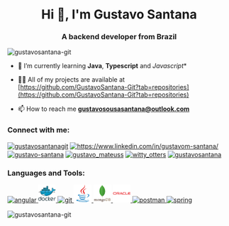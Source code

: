<h1 align="center">Hi 👋, I'm Gustavo Santana</h1>
<h3 align="center">A backend developer from Brazil</h3>

<p align="left"> <img src="https://komarev.com/ghpvc/?username=gustavosantana-git&label=Profile%20views&color=0e75b6&style=flat" alt="gustavosantana-git" /> </p>

- 🌱 I’m currently learning **Java**, **Typescript** and *Javascript**

- 👨‍💻 All of my projects are available at [https://github.com/GustavoSantana-Git?tab=repositories](https://github.com/GustavoSantana-Git?tab=repositories)

- 📫 How to reach me **gustavosousasantana@outlook.com**

<h3 align="left">Connect with me:</h3>
<p align="left">
<a href="https://dev.to/gustavosantanagit" target="blank"><img align="center" src="https://raw.githubusercontent.com/rahuldkjain/github-profile-readme-generator/master/src/images/icons/Social/devto.svg" alt="gustavosantanagit" height="30" width="40" /></a>
<a href="https://linkedin.com/in/https://www.linkedin.com/in/gustavom-santana/" target="blank"><img align="center" src="https://raw.githubusercontent.com/rahuldkjain/github-profile-readme-generator/master/src/images/icons/Social/linked-in-alt.svg" alt="https://www.linkedin.com/in/gustavom-santana/" height="30" width="40" /></a>
<a href="https://stackoverflow.com/users/gustavo-santana" target="blank"><img align="center" src="https://raw.githubusercontent.com/rahuldkjain/github-profile-readme-generator/master/src/images/icons/Social/stack-overflow.svg" alt="gustavo-santana" height="30" width="40" /></a>
<a href="https://instagram.com/gustavo_mateuss" target="blank"><img align="center" src="https://raw.githubusercontent.com/rahuldkjain/github-profile-readme-generator/master/src/images/icons/Social/instagram.svg" alt="gustavo_mateuss" height="30" width="40" /></a>
<a href="https://www.codechef.com/users/witty_otters" target="blank"><img align="center" src="https://cdn.jsdelivr.net/npm/simple-icons@3.1.0/icons/codechef.svg" alt="witty_otters" height="30" width="40" /></a>
<a href="https://codeforces.com/profile/gustavosantana" target="blank"><img align="center" src="https://raw.githubusercontent.com/rahuldkjain/github-profile-readme-generator/master/src/images/icons/Social/codeforces.svg" alt="gustavosantana" height="30" width="40" /></a>
</p>

<h3 align="left">Languages and Tools:</h3>
<p align="left"> <a href="https://angular.io" target="_blank" rel="noreferrer"> <img src="https://angular.io/assets/images/logos/angular/angular.svg" alt="angular" width="40" height="40"/> </a> <a href="https://www.docker.com/" target="_blank" rel="noreferrer"> <img src="https://raw.githubusercontent.com/devicons/devicon/master/icons/docker/docker-original-wordmark.svg" alt="docker" width="40" height="40"/> </a> <a href="https://git-scm.com/" target="_blank" rel="noreferrer"> <img src="https://www.vectorlogo.zone/logos/git-scm/git-scm-icon.svg" alt="git" width="40" height="40"/> </a> <a href="https://www.java.com" target="_blank" rel="noreferrer"> <img src="https://raw.githubusercontent.com/devicons/devicon/master/icons/java/java-original.svg" alt="java" width="40" height="40"/> </a> <a href="https://www.mongodb.com/" target="_blank" rel="noreferrer"> <img src="https://raw.githubusercontent.com/devicons/devicon/master/icons/mongodb/mongodb-original-wordmark.svg" alt="mongodb" width="40" height="40"/> </a> <a href="https://www.oracle.com/" target="_blank" rel="noreferrer"> <img src="https://raw.githubusercontent.com/devicons/devicon/master/icons/oracle/oracle-original.svg" alt="oracle" width="40" height="40"/> </a> <a href="https://postman.com" target="_blank" rel="noreferrer"> <img src="https://www.vectorlogo.zone/logos/getpostman/getpostman-icon.svg" alt="postman" width="40" height="40"/> </a> <a href="https://spring.io/" target="_blank" rel="noreferrer"> <img src="https://www.vectorlogo.zone/logos/springio/springio-icon.svg" alt="spring" width="40" height="40"/> </a> </p>

<p><img align="center" src="https://github-readme-streak-stats.herokuapp.com/?user=gustavosantana-git&" alt="gustavosantana-git" /></p>
